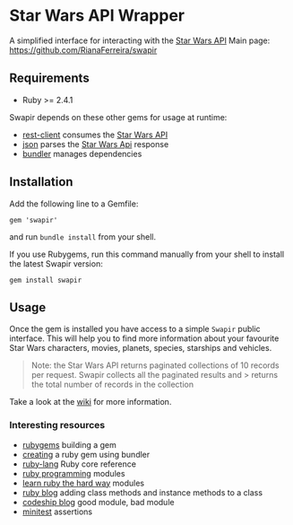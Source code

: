 # Star Wars API Wrapper
A simplified interface for interacting with the [Star Wars API]
Main page: https://github.com/RianaFerreira/swapir

## Requirements
* Ruby >= 2.4.1

Swapir depends on these other gems for usage at runtime:
* [rest-client] consumes the [Star Wars API]
* [json] parses the [Star Wars Api] response
* [bundler] manages dependencies

## Installation
Add the following line to a Gemfile:

    gem 'swapir'

and run `bundle install` from your shell.

If you use Rubygems, run this command manually from your shell to install the latest Swapir version:

    gem install swapir


## Usage
Once the gem is installed you have access to a simple `Swapir` public interface. This will help you to find more information about your favourite Star Wars characters, movies, planets, species, starships and vehicles.

> Note: the Star Wars API returns paginated collections of 10 records
>       per request. Swapir collects all the paginated results and    >       returns the total number of records in the collection

Take a look at the [wiki] for more information.

### Interesting resources
* [rubygems] building a gem
* [creating] a ruby gem using bundler
* [ruby-lang] Ruby core reference
* [ruby programming] modules
* [learn ruby the hard way] modules
* [ruby blog] adding class methods and instance methods to a class
* [codeship blog] good module, bad module
* [minitest] assertions


[bundler]: http://bundler.io/
[json]: https://github.com/flori/json
[rest-client]: https://github.com/rest-client/rest-client
[Star Wars API]: https://swapi.co/

[rubygems]: http://guides.rubygems.org/make-your-own-gem/
[codeship blog]: https://blog.codeship.com/good-module-bad-module/
[creating]:http://bundler.io/v1.15/guides/creating_gem.html
[ruby-lang]: https://www.ruby-lang.org/en/documentation/
[learn ruby the hard way]: https://learnrubythehardway.org/book/ex44.html
[minitest]: http://ruby-doc.org/stdlib-2.0.0/libdoc/minitest/rdoc/MiniTest/Assertions.html
[ruby programming]: https://en.wikibooks.org/wiki/Ruby_Programming/Syntax/Classes#Mixing_in_Modules
[ruby blog]: http://rubyblog.pro/2017/04/class-methods-and-instance-methods-by-including-one-module

[wiki]: https://github.com/RianaFerreira/swapir/wiki

